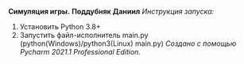**Симуляция игры.**
**Поддубняк Даниил**
_Инструкция запуска:_
1. Установить Python 3.8+
2. Запустить файл-исполнитель main.py (python(Windows)/python3(Linux) main.py)
_Создано с помощью Pycharm 2021.1 Professional Edition._